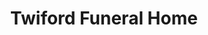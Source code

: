 ---
title: "Twiford Funeral Home"
url: /chesapeake/twiford-funeral-home/
shop: funeral directors
---